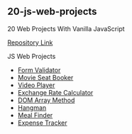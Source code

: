 ## 20-js-web-projects

20 Web Projects With Vanilla JavaScript

[Repository Link](https://github.com/connorjnel/20-js-web-projects)

JS Web Projects

- [Form Validator](https://connorjnel.github.io/20-js-web-projects/form-validator/)
- [Movie Seat Booker](https://connorjnel.github.io/20-js-web-projects/movie-seat-booking/)
- [Video Player](https://connorjnel.github.io/20-js-web-projects/video-player/)
- [Exchange Rate Calculator](https://connorjnel.github.io/20-js-web-projects/exchange-rate-calc/)
- [DOM Array Method](https://connorjnel.github.io/20-js-web-projects/dom-array/)
- [Hangman](https://connorjnel.github.io/20-js-web-projects/hangman/)
- [Meal Finder](https://connorjnel.github.io/20-js-web-projects/meal-finder/)
- [Expense Tracker](https://connorjnel.github.io/20-js-web-projects/expense-tracker/)
